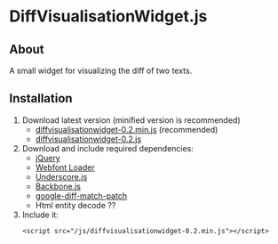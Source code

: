 DiffVisualisationWidget.js
==========================

## About
A small widget for visualizing the diff of two texts.

## Installation
1. Download latest version (minified version is recommended)
	- [diffvisualisationwidget-0.2.min.js](https://s3-eu-west-1.amazonaws.com/diffvisualisationwidget.js/diffvisualisationwidget-0.2.min.js) (recommended)
	- [diffvisualisationwidget-0.2.js](https://s3-eu-west-1.amazonaws.com/diffvisualisationwidget.js/diffvisualisationwidget-0.2.js)
2. Download and include required dependencies: 
	- [jQuery](http://jquery.com/)
	- [Webfont Loader](https://github.com/typekit/webfontloader)
	- [Underscore.js](http://underscorejs.org/)
	- [Backbone.js](http://backbonejs.org/)
	- [google-diff-match-patch](https://code.google.com/p/google-diff-match-patch/)
	- Html entity decode ??
3.  Include it:
	```
	<script src="/js/diffvisualisationwidget-0.2.min.js"></script>
	```
